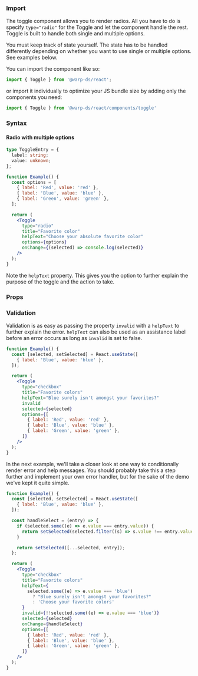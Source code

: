 ### Import

The toggle component allows you to render radios. All you have to do is specify `type="radio"` for the Toggle and let the component handle the rest. Toggle is built to handle both single and multiple options.

You must keep track of state yourself. The state has to be handled differently depending on whether you want to use single or multiple options. See examples below.

You can import the component like so:
```js
import { Toggle } from '@warp-ds/react';
```

or import it individually to optimize your JS bundle size by adding only the components you need:
```js
import { Toggle } from '@warp-ds/react/components/toggle'

```

### Syntax

#### Radio with multiple options

```ts example
type ToggleEntry = {
  label: string;
  value: unknown;
};
```

```jsx example
function Example() {
  const options = [
    { label: 'Red', value: 'red' },
    { label: 'Blue', value: 'blue' },
    { label: 'Green', value: 'green' },
  ];

  return (
    <Toggle
      type="radio"
      title="Favorite color"
      helpText="Choose your absolute favorite color"
      options={options}
      onChange={(selected) => console.log(selected)}
    />
  );
}
```

Note the `helpText` property. This gives you the option to further explain the purpose of the toggle and the action to take.

### Props

<api-table type=react component="Toggle" />

### Validation

Validation is as easy as passing the property `invalid` with a `helpText` to further explain the error. `helpText` can also be used as an assistance label before an error occurs as long as `invalid` is set to false.

```jsx example
function Example() {
  const [selected, setSelected] = React.useState([
    { label: 'Blue', value: 'blue' },
  ]);

  return (
    <Toggle
      type="checkbox"
      title="Favorite colors"
      helpText="Blue surely isn't amongst your favorites?"
      invalid
      selected={selected}
      options={[
        { label: 'Red', value: 'red' },
        { label: 'Blue', value: 'blue' },
        { label: 'Green', value: 'green' },
      ]}
    />
  );
}
```

In the next example, we'll take a closer look at one way to conditionally render error and help messages. You should probably take this a step further and implement your own error handler, but for the sake of the demo we've kept it quite simple.

```jsx example
function Example() {
  const [selected, setSelected] = React.useState([
    { label: 'Blue', value: 'blue' },
  ]);

  const handleSelect = (entry) => {
    if (selected.some((e) => e.value === entry.value)) {
      return setSelected(selected.filter((s) => s.value !== entry.value));
    }

    return setSelected([...selected, entry]);
  };

  return (
    <Toggle
      type="checkbox"
      title="Favorite colors"
      helpText={
        selected.some((e) => e.value === 'blue')
          ? "Blue surely isn't amongst your favorites?"
          : 'Choose your favorite colors'
      }
      invalid={!!selected.some((e) => e.value === 'blue')}
      selected={selected}
      onChange={handleSelect}
      options={[
        { label: 'Red', value: 'red' },
        { label: 'Blue', value: 'blue' },
        { label: 'Green', value: 'green' },
      ]}
    />
  );
}
```
